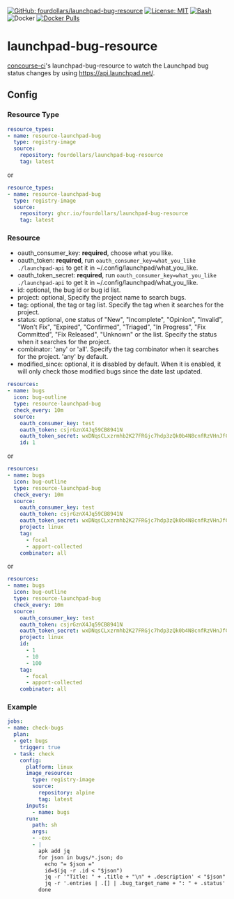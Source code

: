  [![GitHub: fourdollars/launchpad-bug-resource](https://img.shields.io/badge/GitHub-fourdollars%2Flaunchpad%E2%80%90bug%E2%80%90resource-darkgreen.svg)](https://github.com/fourdollars/launchpad-bug-resource/) [![License: MIT](https://img.shields.io/badge/License-MIT-blue.svg)](https://opensource.org/licenses/MIT) [![Bash](https://img.shields.io/badge/Language-Bash-red.svg)](https://www.gnu.org/software/bash/) ![Docker](https://github.com/fourdollars/launchpad-bug-resource/workflows/Docker/badge.svg) [![Docker Pulls](https://img.shields.io/docker/pulls/fourdollars/launchpad-bug-resource.svg)](https://hub.docker.com/r/fourdollars/launchpad-bug-resource/)
# launchpad-bug-resource
[concourse-ci](https://concourse-ci.org/)'s launchpad-bug-resource to watch the Launchpad bug status changes by using https://api.launchpad.net/.

## Config 

### Resource Type

```yaml
resource_types:
- name: resource-launchpad-bug
  type: registry-image
  source:
    repository: fourdollars/launchpad-bug-resource
    tag: latest
```

or

```yaml
resource_types:
- name: resource-launchpad-bug
  type: registry-image
  source:
    repository: ghcr.io/fourdollars/launchpad-bug-resource
    tag: latest
```

### Resource

* oauth_consumer_key: **required**, choose what you like.
* oauth_token: **required**, run `oauth_consumer_key=what_you_like ./launchpad-api` to get it in ~/.config/launchpad/what_you_like.
* oauth_token_secret: **required**, run `oauth_consumer_key=what_you_like ./launchpad-api` to get it in ~/.config/launchpad/what_you_like.
* id: optional, the bug id or bug id list.
* project: optional, Specify the project name to search bugs.
* tag: optional, the tag or tag list. Specify the tag when it searches for the project.
* status: optional, one status of "New", "Incomplete", "Opinion", "Invalid", "Won't Fix", "Expired", "Confirmed", "Triaged", "In Progress", "Fix Committed", "Fix Released", "Unknown" or the list. Specify the status when it searches for the project.
* combinator: 'any' or 'all'. Specify the tag combinator when it searches for the project. 'any' by default.
* modified_since: optional, it is disabled by default. When it is enabled, it will only check those modified bugs since the date last updated.

```yaml
resources:
- name: bugs
  icon: bug-outline
  type: resource-launchpad-bug
  check_every: 10m
  source:
    oauth_consumer_key: test
    oauth_token: csjrGznX4Jq59CB8941N
    oauth_token_secret: wxDNqsCLxzrmhb2K27FRGjc7hdp3zQk0b4N8cnfRzVHnJfCFlHgkGHxDk5qMPTSdQFSsllS4dwGBD18Q
    id: 1
```
or
```yaml
resources:
- name: bugs
  icon: bug-outline
  type: resource-launchpad-bug
  check_every: 10m
  source:
    oauth_consumer_key: test
    oauth_token: csjrGznX4Jq59CB8941N
    oauth_token_secret: wxDNqsCLxzrmhb2K27FRGjc7hdp3zQk0b4N8cnfRzVHnJfCFlHgkGHxDk5qMPTSdQFSsllS4dwGBD18Q
    project: linux
    tag:
      - focal
      - apport-collected
    combinator: all
```
or
```yaml
resources:
- name: bugs
  icon: bug-outline
  type: resource-launchpad-bug
  check_every: 10m
  source:
    oauth_consumer_key: test
    oauth_token: csjrGznX4Jq59CB8941N
    oauth_token_secret: wxDNqsCLxzrmhb2K27FRGjc7hdp3zQk0b4N8cnfRzVHnJfCFlHgkGHxDk5qMPTSdQFSsllS4dwGBD18Q
    project: linux
    id:
      - 1
      - 10
      - 100
    tag:
      - focal
      - apport-collected
    combinator: all
```

### Example

```yaml
jobs:
- name: check-bugs
  plan:
  - get: bugs
    trigger: true
  - task: check
    config:
      platform: linux
      image_resource:
        type: registry-image
        source:
          repository: alpine
          tag: latest
      inputs:
        - name: bugs
      run:
        path: sh
        args:
        - -exc
        - |
          apk add jq
          for json in bugs/*.json; do
            echo "= $json ="
            id=$(jq -r .id < "$json")
            jq -r '"Title: " + .title + "\n" + .description' < "$json"
            jq -r '.entries | .[] | .bug_target_name + ": " + .status' < bugs/tasks/"$id".json
          done
```
